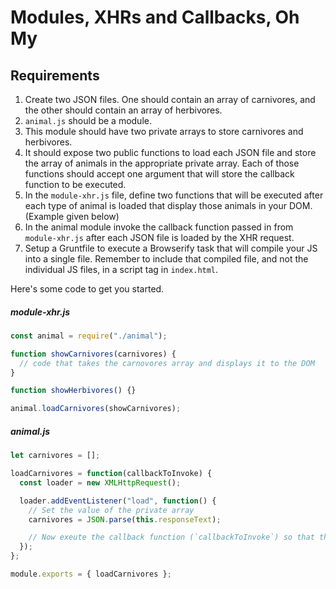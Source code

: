 # Modules, XHRs and Callbacks, Oh My

## Requirements

1. Create two JSON files. One should contain an array of carnivores, and the other should contain an array of herbivores.
1. `animal.js` should be a module.
1. This module should have two private arrays to store carnivores and herbivores.
1. It should expose two public functions to load each JSON file and store the array of animals in the appropriate private array. Each of those functions should accept one argument that will store the callback function to be executed.
1. In the `module-xhr.js` file, define two functions that will be executed after each type of animal is loaded that display those animals in your DOM. (Example given below)
1. In the animal module invoke the callback function passed in from `module-xhr.js` after each JSON file is loaded by the XHR request.
1. Setup a Gruntfile to execute a Browserify task that will compile your JS into a single file. Remember to include that compiled file, and not the individual JS files, in a script tag in `index.html`.

Here's some code to get you started.

##### module-xhr.js

```js
const animal = require("./animal");

function showCarnivores(carnivores) {
  // code that takes the carnovores array and displays it to the DOM
}

function showHerbivores() {}

animal.loadCarnivores(showCarnivores);
```

##### animal.js

```js
let carnivores = [];

loadCarnivores = function(callbackToInvoke) {
  const loader = new XMLHttpRequest();

  loader.addEventListener("load", function() {
    // Set the value of the private array
    carnivores = JSON.parse(this.responseText);

    // Now exeute the callback function (`callbackToInvoke`) so that the caller knows that the process is complete. Make sure to pass the carnivore array as an argument.
  });
};

module.exports = { loadCarnivores };
```